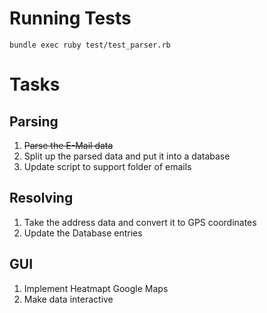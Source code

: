 # Running Tests

`bundle exec ruby test/test_parser.rb`

# Tasks
## Parsing
1. ~~Parse the E-Mail data~~
2. Split up the parsed data and put it into a database
3. Update script to support folder of emails

## Resolving
1. Take the address data and convert it to GPS coordinates
2. Update the Database entries

## GUI
1. Implement Heatmapt Google Maps
2. Make data interactive
